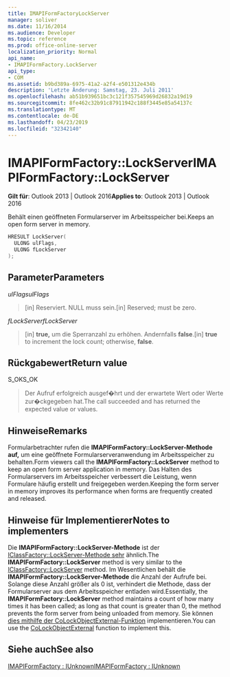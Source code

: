 ```yaml
---
title: IMAPIFormFactoryLockServer
manager: soliver
ms.date: 11/16/2014
ms.audience: Developer
ms.topic: reference
ms.prod: office-online-server
localization_priority: Normal
api_name:
- IMAPIFormFactory.LockServer
api_type:
- COM
ms.assetid: b9bd389a-6975-41a2-a2f4-e501312e434b
description: 'Letzte Änderung: Samstag, 23. Juli 2011'
ms.openlocfilehash: ab51b939651bc3c121f357545969d26832a19d19
ms.sourcegitcommit: 8fe462c32b91c87911942c188f3445e85a54137c
ms.translationtype: MT
ms.contentlocale: de-DE
ms.lasthandoff: 04/23/2019
ms.locfileid: "32342140"
---
```

# <a name="imapiformfactorylockserver"></a><span data-ttu-id="7fdf6-103">IMAPIFormFactory::LockServer</span><span class="sxs-lookup"><span data-stu-id="7fdf6-103">IMAPIFormFactory::LockServer</span></span>

  
  
<span data-ttu-id="7fdf6-104">**Gilt für**: Outlook 2013 | Outlook 2016</span><span class="sxs-lookup"><span data-stu-id="7fdf6-104">**Applies to**: Outlook 2013 | Outlook 2016</span></span> 
  
<span data-ttu-id="7fdf6-105">Behält einen geöffneten Formularserver im Arbeitsspeicher bei.</span><span class="sxs-lookup"><span data-stu-id="7fdf6-105">Keeps an open form server in memory.</span></span>
  
```cpp
HRESULT LockServer(
  ULONG ulFlags,
  ULONG fLockServer
);
```

## <a name="parameters"></a><span data-ttu-id="7fdf6-106">Parameter</span><span class="sxs-lookup"><span data-stu-id="7fdf6-106">Parameters</span></span>

 <span data-ttu-id="7fdf6-107">_ulFlags_</span><span class="sxs-lookup"><span data-stu-id="7fdf6-107">_ulFlags_</span></span>
  
> <span data-ttu-id="7fdf6-108">[in] Reserviert. NULL muss sein.</span><span class="sxs-lookup"><span data-stu-id="7fdf6-108">[in] Reserved; must be zero.</span></span>
    
 <span data-ttu-id="7fdf6-109">_fLockServer_</span><span class="sxs-lookup"><span data-stu-id="7fdf6-109">_fLockServer_</span></span>
  
> <span data-ttu-id="7fdf6-110">[in] **true,** um die Sperranzahl zu erhöhen. Andernfalls **false**.</span><span class="sxs-lookup"><span data-stu-id="7fdf6-110">[in] **true** to increment the lock count; otherwise, **false**.</span></span>
    
## <a name="return-value"></a><span data-ttu-id="7fdf6-111">Rückgabewert</span><span class="sxs-lookup"><span data-stu-id="7fdf6-111">Return value</span></span>

<span data-ttu-id="7fdf6-112">S_OK</span><span class="sxs-lookup"><span data-stu-id="7fdf6-112">S_OK</span></span> 
  
> <span data-ttu-id="7fdf6-113">Der Aufruf erfolgreich ausgef�hrt und der erwartete Wert oder Werte zur�ckgegeben hat.</span><span class="sxs-lookup"><span data-stu-id="7fdf6-113">The call succeeded and has returned the expected value or values.</span></span>
    
## <a name="remarks"></a><span data-ttu-id="7fdf6-114">Hinweise</span><span class="sxs-lookup"><span data-stu-id="7fdf6-114">Remarks</span></span>

<span data-ttu-id="7fdf6-115">Formularbetrachter rufen die **IMAPIFormFactory::LockServer-Methode auf,** um eine geöffnete Formularserveranwendung im Arbeitsspeicher zu behalten.</span><span class="sxs-lookup"><span data-stu-id="7fdf6-115">Form viewers call the **IMAPIFormFactory::LockServer** method to keep an open form server application in memory.</span></span> <span data-ttu-id="7fdf6-116">Das Halten des Formularservers im Arbeitsspeicher verbessert die Leistung, wenn Formulare häufig erstellt und freigegeben werden.</span><span class="sxs-lookup"><span data-stu-id="7fdf6-116">Keeping the form server in memory improves its performance when forms are frequently created and released.</span></span> 
  
## <a name="notes-to-implementers"></a><span data-ttu-id="7fdf6-117">Hinweise für Implementierer</span><span class="sxs-lookup"><span data-stu-id="7fdf6-117">Notes to implementers</span></span>

<span data-ttu-id="7fdf6-118">Die **IMAPIFormFactory::LockServer-Methode** ist der [IClassFactory::LockServer-Methode sehr](https://msdn.microsoft.com/library/ms682332%28v=VS.85%29.aspx) ähnlich.</span><span class="sxs-lookup"><span data-stu-id="7fdf6-118">The **IMAPIFormFactory::LockServer** method is very similar to the [IClassFactory::LockServer](https://msdn.microsoft.com/library/ms682332%28v=VS.85%29.aspx) method.</span></span> <span data-ttu-id="7fdf6-119">Im Wesentlichen behält die **IMAPIFormFactory::LockServer-Methode** die Anzahl der Aufrufe bei. Solange diese Anzahl größer als 0 ist, verhindert die Methode, dass der Formularserver aus dem Arbeitsspeicher entladen wird.</span><span class="sxs-lookup"><span data-stu-id="7fdf6-119">Essentially, the **IMAPIFormFactory::LockServer** method maintains a count of how many times it has been called; as long as that count is greater than 0, the method prevents the form server from being unloaded from memory.</span></span> <span data-ttu-id="7fdf6-120">Sie können [dies mithilfe der CoLockObjectExternal-Funktion](https://msdn.microsoft.com/library/ms680592%28VS.85%29.aspx) implementieren.</span><span class="sxs-lookup"><span data-stu-id="7fdf6-120">You can use the [CoLockObjectExternal](https://msdn.microsoft.com/library/ms680592%28VS.85%29.aspx) function to implement this.</span></span> 
  
## <a name="see-also"></a><span data-ttu-id="7fdf6-121">Siehe auch</span><span class="sxs-lookup"><span data-stu-id="7fdf6-121">See also</span></span>



[<span data-ttu-id="7fdf6-122">IMAPIFormFactory : IUnknown</span><span class="sxs-lookup"><span data-stu-id="7fdf6-122">IMAPIFormFactory : IUnknown</span></span>](imapiformfactoryiunknown.md)

